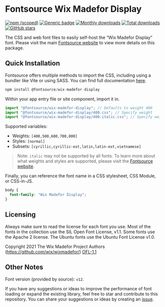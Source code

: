 # Fontsource Wix Madefor Display

[![npm (scoped)](https://img.shields.io/npm/v/@fontsource/wix-madefor-display?color=brightgreen)](https://www.npmjs.com/package/@fontsource/wix-madefor-display) [![Generic badge](https://img.shields.io/badge/fontsource-passing-brightgreen)](https://github.com/fontsource/fontsource) [![Monthly downloads](https://badgen.net/npm/dm/@fontsource/wix-madefor-display)](https://github.com/fontsource/fontsource) [![Total downloads](https://badgen.net/npm/dt/@fontsource/wix-madefor-display)](https://github.com/fontsource/fontsource) [![GitHub stars](https://img.shields.io/github/stars/fontsource/fontsource.svg?style=social&label=Star)](https://github.com/fontsource/fontsource/stargazers)

The CSS and web font files to easily self-host the “Wix Madefor Display” font. Please visit the main [Fontsource website](https://fontsource.org/fonts/wix-madefor-display) to view more details on this package.

## Quick Installation

Fontsource offers multiple methods to import the CSS, including using a bundler like Vite or using SASS. You can find full documentation [here](https://fontsource.org/docs/getting-started/introduction).

```javascript
npm install @fontsource/wix-madefor-display
```

Within your app entry file or site component, import it in.

```javascript
import "@fontsource/wix-madefor-display"; // Defaults to weight 400
import "@fontsource/wix-madefor-display/400.css"; // Specify weight
import "@fontsource/wix-madefor-display/400-italic.css"; // Specify weight and style
```

Supported variables:
- Weights: `[400,500,600,700,800]`
- Styles: `[normal]`
- Subsets: `[cyrillic,cyrillic-ext,latin,latin-ext,vietnamese]`

> Note: `italic` may not be supported by all fonts. To learn more about what weights and styles are supported, please visit the [Fontsource website](https://fontsource.org/fonts/wix-madefor-display).

Finally, you can reference the font name in a CSS stylesheet, CSS Module, or CSS-in-JS.

```css
body {
  font-family: "Wix Madefor Display";
}
```

## Licensing
Always make sure to read the license for each font you use. Most of the fonts in the collection use the SIL Open Font License, v1.1. Some fonts use the Apache 2 license. The Ubuntu fonts use the Ubuntu Font License v1.0.

Copyright 2021 The Wix Madefor Project Authors (https://github.com/wix/wixmadefor/)
[OFL-1.1](https://openfontlicense.org)

## Other Notes
Font version (provided by source): `v12`.

If you have any suggestions or ideas to improve the performance of font loading or expand the existing library, feel free to star and contribute to this repository. You can share your suggestions or ideas by creating an [issue](https://github.com/fontsource/fontsource/issues).